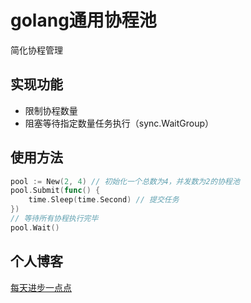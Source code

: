 # golang通用协程池
简化协程管理

## 实现功能

+ 限制协程数量
+ 阻塞等待指定数量任务执行（sync.WaitGroup）

## 使用方法

```go
pool := New(2, 4) // 初始化一个总数为4，并发数为2的协程池
pool.Submit(func() {    
	time.Sleep(time.Second) // 提交任务
})
// 等待所有协程执行完毕
pool.Wait()
```

## 个人博客

[每天进步一点点](https://www.ddhigh.com)
